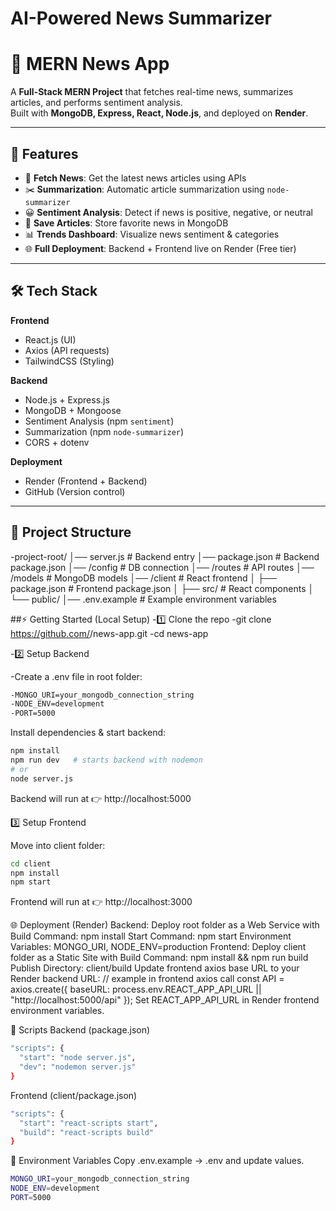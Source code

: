 # AI-Powered News Summarizer
# 📰 MERN News App

A **Full-Stack MERN Project** that fetches real-time news, summarizes articles, and performs sentiment analysis.  
Built with **MongoDB, Express, React, Node.js**, and deployed on **Render**.

---

## 🚀 Features
- 🔎 **Fetch News**: Get the latest news articles using APIs  
- ✂️ **Summarization**: Automatic article summarization using `node-summarizer`  
- 😀 **Sentiment Analysis**: Detect if news is positive, negative, or neutral  
- 💾 **Save Articles**: Store favorite news in MongoDB  
- 📊 **Trends Dashboard**: Visualize news sentiment & categories  
- 🌐 **Full Deployment**: Backend + Frontend live on Render (Free tier)

---

## 🛠️ Tech Stack
**Frontend**  
- React.js (UI)  
- Axios (API requests)  
- TailwindCSS (Styling)  

**Backend**  
- Node.js + Express.js  
- MongoDB + Mongoose  
- Sentiment Analysis (npm `sentiment`)  
- Summarization (npm `node-summarizer`)  
- CORS + dotenv  

**Deployment**  
- Render (Frontend + Backend)  
- GitHub (Version control)

---

## 📂 Project Structure
-project-root/
│── server.js             # Backend entry
│── package.json          # Backend package.json
│── /config               # DB connection
│── /routes               # API routes
│── /models               # MongoDB models
│── /client               # React frontend
│    ├── package.json     # Frontend package.json
│    ├── src/             # React components
│    └── public/
│── .env.example          # Example environment variables

##⚡ Getting Started (Local Setup)
-1️⃣ Clone the repo
-git clone https://github.com/<your-username>/news-app.git
-cd news-app

-2️⃣ Setup Backend

-Create a .env file in root folder:
```bash
-MONGO_URI=your_mongodb_connection_string
-NODE_ENV=development
-PORT=5000
```

Install dependencies & start backend:
```bash
npm install
npm run dev   # starts backend with nodemon
# or
node server.js
```

Backend will run at 👉 http://localhost:5000

3️⃣ Setup Frontend

Move into client folder:
```bash
cd client
npm install
npm start
```

Frontend will run at 👉 http://localhost:3000

🌐 Deployment (Render)
Backend: Deploy root folder as a Web Service with
Build Command: npm install
Start Command: npm start
Environment Variables: MONGO_URI, NODE_ENV=production
Frontend: Deploy client folder as a Static Site with
Build Command: npm install && npm run build
Publish Directory: client/build
Update frontend axios base URL to your Render backend URL:
// example in frontend axios call
const API = axios.create({
  baseURL: process.env.REACT_APP_API_URL || "http://localhost:5000/api"
});
Set REACT_APP_API_URL in Render frontend environment variables.

📜 Scripts
Backend (package.json)
```bash
"scripts": {
  "start": "node server.js",
  "dev": "nodemon server.js"
}
```

Frontend (client/package.json)
```bash
"scripts": {
  "start": "react-scripts start",
  "build": "react-scripts build"
}
```

🔑 Environment Variables
Copy .env.example → .env and update values.
```bash
MONGO_URI=your_mongodb_connection_string
NODE_ENV=development
PORT=5000
```
